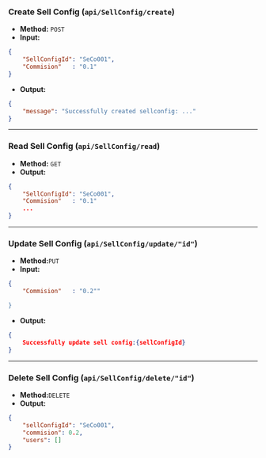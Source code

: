 ### **Create Sell Config (`api/SellConfig/create`)**

- **Method:** `POST`
- **Input:**

```json
{
	"SellConfigId": "SeCo001",
	"Commision"	  : "0.1"
}
```

- **Output:**

```json
{
	"message": "Successfully created sellconfig: ..."
}
```

---

### **Read Sell Config (`api/SellConfig/read`)**

- **Method:** `GET`
- **Output:**

```json
{
	"SellConfigId": "SeCo001",
	"Commision"	  : "0.1"
	...
}
```
---
### **Update Sell Config (`api/SellConfig/update/"id"`)**
												
- **Method:**`PUT`
- **Input:**
```json
{
	"Commision"	  : "0.2""

}
```

- **Output:**


```json
{
	Successfully update sell config:{sellConfigId}
}
```
---

### **Delete Sell Config (`api/SellConfig/delete/"id"`)**

- **Method:**`DELETE`
- **Output:**

```json
{
    "sellConfigId": "SeCo001",
    "commision": 0.2,
    "users": []
}
```
